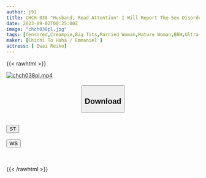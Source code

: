 ```yaml
---
author: j91
title: CHCH-038 "Husband, Read Attention" I Will Report The Sex Disorder That Is A Secret To The Husband Of The Fifty-year-old J-cup Colossal Tits Wife. 3SEX Recording
date: 2023-09-02T00:25:00Z
image: "chch038pl.jpg"
tags: [Censored,Creampie,Big Tits,Married Woman,Mature Woman,BBW,Ultra-Huge Tits	 ]
maker: [Chichi To Haha / Emmaniel ]
actress: [ Iwai Reiko]
---
```



{{< rawhtml >}}

<div class="video" data-videoid="0A7Gp3rXAbHbG4q">
    <a href="javascript:;">
        <img src="https://my.j91.asia/posts/chch038pl/chch038pl.jpg" width="WIDTH" height="HEIGHT" alt="chch038pl.mp4" loading="lazy">
    </a>
</div>

<script type="text/javascript" src="https://j91.asia/asset/on-demand-st.js"></script>

<br>
  <link rel="stylesheet" href="https://j91.asia/asset/bs5.css">
  
  <center>
  <button class="btn btn-primary" type="button" data-bs-toggle="collapse" data-bs-target=".multi-collapse" aria-expanded="false" aria-controls="multiCollapseExample1 multiCollapseExample2"><h2>Download</h2></button></center>
</p>
<div class="row">
  <div class="col">
    <div class="collapse multi-collapse" id="multiCollapseExample1">
      <div class="card card-body">
	      	      <br>
<div class="buttons">  
<a href="https://streamtape.to/v/0A7Gp3rXAbHbG4q"><button class="btn-hover color-3"><i class="fa fa-download"></i> ST</button></a></div>
    </div>
  </div>
</div>
  <div class="col">
    <div class="collapse multi-collapse" id="multiCollapseExample2">
      <div class="card card-body">
	      <br>
<div class="buttons">
    <a href="https://wolfstream.tv/77zjm98w7a8s"><button class="btn-hover color-9"><i class="fa fa-download"></i> WS</button></a></div>
<br><br>
      </div>
    </div>
  </div>
</div>

{{< /rawhtml >}}